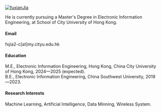 

[![fuxianJia](https://img.shields.io/badge/senli1073-github-blue?logo=github)](https://github.com/JiaFxian)

He is currently pursuing a Master's Degree in Electronic Information Engineering, at School of City University of Hong Kong.

#### Email
fxjia2-c[at]my.cityu.edu.hk

#### Education
M.E., Electronic Information Engineering, Hong Kong, China City University of Hong Kong, 2024—2025 (expected).\
B.E., Electronic Information Engineering, China Southwest University, 2019—2023.

#### Research Interests
Machine Learning, Artificial Intelligence, Data Minning, Wireless System.